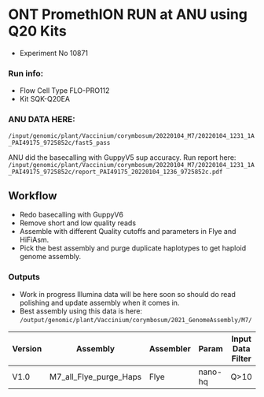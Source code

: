 # ONT PromethION RUN at ANU using Q20 Kits

* Experiment No 10871


### Run info:
* Flow Cell Type FLO-PRO112
* Kit SQK-Q20EA


### ANU DATA HERE:
`/input/genomic/plant/Vaccinium/corymbosum/20220104_M7/20220104_1231_1A_PAI49175_9725852c/fast5_pass`

ANU did the basecalling with GuppyV5 sup accuracy. Run report here: `/input/genomic/plant/Vaccinium/corymbosum/20220104_M7/20220104_1231_1A_PAI49175_9725852c/report_PAI49175_20220104_1236_9725852c.pdf`


## Workflow
* Redo basecalling with GuppyV6
* Remove short and low quality reads
* Assemble with different Quality cutoffs and parameters in Flye and HiFiAsm.
* Pick the best assembly and purge duplicate haplotypes to get haploid genome assembly.

### Outputs
* Work in progress Illumina data will be here soon so should do read polishing and update assembly when it comes in.
* Best assembly using this data is here: `/output/genomic/plant/Vaccinium/corymbosum/2021_GenomeAssembly/M7/`

| Version 	| Assembly               	| Assembler 	| Param    	| Input Data Filter 	| Read_Coverage 	| n_scaffolds 	| scaf_bp     	| scaf_N50 	| scaf_L50 	| scaf_N90 	| scaf_L90 	| scaf_max 	| BUSCO                                          	|
|---------	|------------------------	|-----------	|----------	|-------------------	|---------------	|-------------	|-------------	|----------	|----------	|----------	|----------	|----------	|------------------------------------------------	|
| V1.0    	| M7_all_Flye_purge_Haps 	| Flye      	| nano-hq  	| Q>10              	| 40            	| 4,861       	| 777,074,663 	| 704      	| 314455   	| 2732     	| 72627    	| 2221956  	| C:95.9%[S:67.2%,D:28.7%],F:1.2%,M:2.9%,n:2326  	|